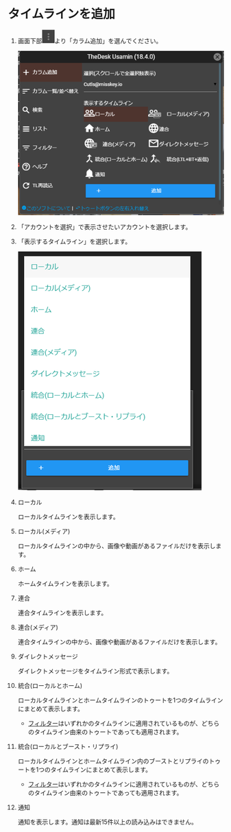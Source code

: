 # タイムラインを追加

1. 画面下部![toot13](/media/toot13.png)より「カラム追加」を選んでください。

   ![timeline1](/media/timeline1.png)

2. 「アカウントを選択」で表示させたいアカウントを選択します。
3. 「表示するタイムライン」を選択します。

   ![timeline3](/media/timeline3.png)

4. ローカル

   ローカルタイムラインを表示します。

5. ローカル\(メディア\)

   ローカルタイムラインの中から、画像や動画があるファイルだけを表示します。

6. ホーム

   ホームタイムラインを表示します。

7. 連合

   連合タイムラインを表示します。

8. 連合\(メディア\)

   連合タイムラインの中から、画像や動画があるファイルだけを表示します。

9. ダイレクトメッセージ

   ダイレクトメッセージをタイムライン形式で表示します。

10. 統合\(ローカルとホーム\)

    ローカルタイムラインとホームタイムラインのトゥートを1つのタイムラインにまとめて表示します。

    * [フィルター](https://docs.thedesk.top/timeline/filter)はいずれかのタイムラインに適用されているものが、どちらのタイムライン由来のトゥートであっても適用されます。

11. 統合\(ローカルとブースト・リプライ\)

    ローカルタイムラインとホームタイムライン内のブーストとリプライのトゥートを1つのタイムラインにまとめて表示します。

    * [フィルター](https://docs.thedesk.top/timeline/filter)はいずれかのタイムラインに適用されているものが、どちらのタイムライン由来のトゥートであっても適用されます。

12. 通知

    通知を表示します。通知は最新15件以上の読み込みはできません。

